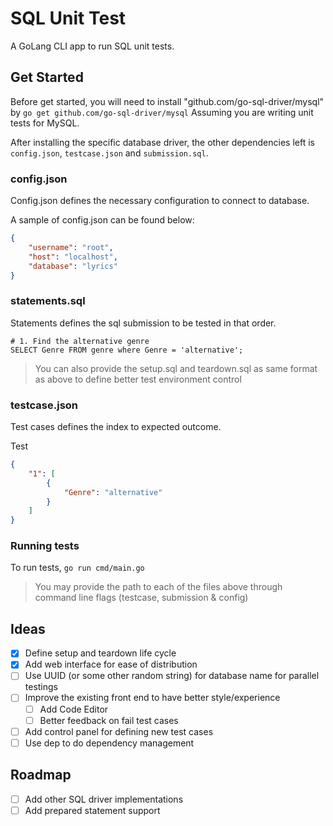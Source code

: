 # SQL Unit Test

A GoLang CLI app to run SQL unit tests.

## Get Started

Before get started, you will need to install "github.com/go-sql-driver/mysql"
by `go get github.com/go-sql-driver/mysql` Assuming you are writing unit tests
for MySQL.

After installing the specific database driver, the other dependencies left is
`config.json`, `testcase.json` and `submission.sql`.

### config.json

Config.json defines the necessary configuration to connect to database.

A sample of config.json can be found below:

```json
{
    "username": "root",
    "host": "localhost",
    "database": "lyrics"
}
```

### statements.sql

Statements defines the sql submission to be tested in that order.

```
# 1. Find the alternative genre
SELECT Genre FROM genre where Genre = 'alternative';
```

> You can also provide the setup.sql and teardown.sql as same format as above to
> define better test environment control

### testcase.json

Test cases defines the index to expected outcome.

Test

```json
{
    "1": [
        {
            "Genre": "alternative"
        }
    ]
}
```

### Running tests

To run tests, `go run cmd/main.go`

> You may provide the path to each of the files above through command line flags (testcase, submission & config)

## Ideas

- [x] Define setup and teardown life cycle
- [x] Add web interface for ease of distribution
- [ ] Use UUID (or some other random string) for database name for parallel testings
- [ ] Improve the existing front end to have better style/experience
    - [ ] Add Code Editor
    - [ ] Better feedback on fail test cases
- [ ] Add control panel for defining new test cases
- [ ] Use dep to do dependency management

## Roadmap

- [ ] Add other SQL driver implementations
- [ ] Add prepared statement support
